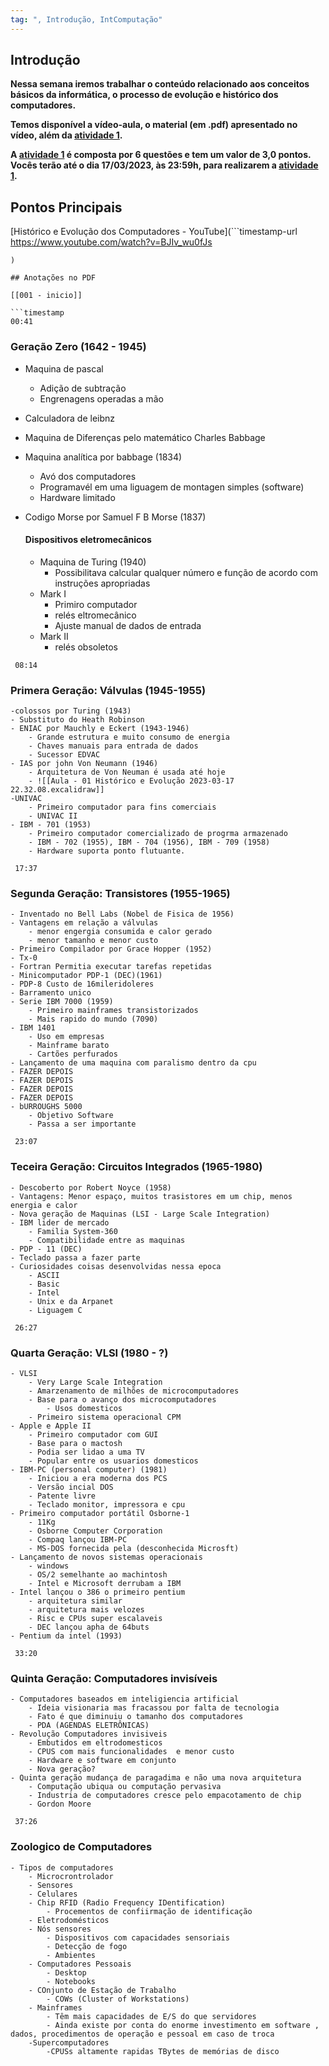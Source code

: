```yaml
---
tag: ", Introdução, IntComputação"
---
```

## Introdução

**Nessa semana iremos trabalhar o conteúdo relacionado aos conceitos básicos da informática, o processo de evolução e histórico dos computadores.**

**Temos disponível a vídeo-aula, o material (em .pdf) apresentado no vídeo, além da [atividade 1](https://ava.uft.edu.br/ead/mod/quiz/view.php?id=44601 "Atividade 1").**

**A [atividade 1](https://ava.uft.edu.br/ead/mod/quiz/view.php?id=44601 "Atividade 1") é composta por 6 questões e tem um valor de 3,0 pontos. Vocês terão até o dia 17/03/2023, às 23:59h, para realizarem a [atividade 1](https://ava.uft.edu.br/ead/mod/quiz/view.php?id=44601 "Atividade 1").**

## Pontos Principais

[Histórico e Evolução dos Computadores - YouTube](```timestamp-url 
 https://www.youtube.com/watch?v=BJIv_wu0fJs
 ```
)

## Anotações no PDF

[[001 - inicio]]

```timestamp 
 00:41
 ```
### Geração Zero (1642 - 1945)

- Maquina de pascal
	- Adição de subtração
	- Engrenagens operadas a mão
- Calculadora de leibnz
- Maquina de Diferenças pelo matemático Charles Babbage
- Maquina analítica por babbage (1834)
	- Avó dos computadores
	- Programavél em uma liguagem de montagen simples (software)
	- Hardware limitado
- Codigo Morse por Samuel F B Morse (1837)

	#### Dispositivos eletromecânicos
	- Maquina de Turing (1940)
		- Possibilitava calcular qualquer número e função de acordo com instruções apropriadas
	- Mark I 
		- Primiro computador
		- relés eltromecânico
		- Ajuste manual de dados de entrada
	- Mark II
		- relés obsoletos
```timestamp 
 08:14
 ```

### Primera Geração: Válvulas (1945-1955)

	-colossos por Turing (1943)
	- Substituto do Heath Robinson
	- ENIAC por Mauchly e Eckert (1943-1946)
		- Grande estrutura e muito consumo de energia
		- Chaves manuais para entrada de dados
		- Sucessor EDVAC
	- IAS por john Von Neumann (1946)
		- Arquitetura de Von Neuman é usada até hoje
		- ![[Aula - 01 Histórico e Evolução 2023-03-17 22.32.08.excalidraw]]
	-UNIVAC 
		- Primeiro computador para fins comerciais
		- UNIVAC II
	- IBM - 701 (1953)
		- Primeiro computador comercializado de progrma armazenado
		- IBM - 702 (1955), IBM - 704 (1956), IBM - 709 (1958)
		- Hardware suporta ponto flutuante. 

```timestamp 
 17:37
 ```
### Segunda Geração: Transistores (1955-1965)

	- Inventado no Bell Labs (Nobel de Fisica de 1956)
	- Vantagens em relação a válvulas 
		- menor engergia consumida e calor gerado
		- menor tamanho e menor custo
	- Primeiro Compilador por Grace Hopper (1952)
	- Tx-0
	- Fortran Permitia executar tarefas repetidas
	- Minicomputador PDP-1 (DEC)(1961)
	- PDP-8 Custo de 16mileridoleres
	- Barramento unico
	- Serie IBM 7000 (1959)
		- Primeiro mainframes transistorizados
		- Mais rapido do mundo (7090)
	- IBM 1401
		- Uso em empresas
		- Mainframe barato
		- Cartões perfurados
	- Lançamento de uma maquina com paralismo dentro da cpu 
	- FAZER DEPOIS
	- FAZER DEPOIS
	- FAZER DEPOIS
	- FAZER DEPOIS
	- bURROUGHS 5000
		- Objetivo Software
		- Passa a ser importante

```timestamp 
 23:07
 ```
### Teceira Geração: Circuitos Integrados (1965-1980)

	- Descoberto por Robert Noyce (1958)
	- Vantagens: Menor espaço, muitos trasistores em um chip, menos energia e calor
	- Nova geração de Maquinas (LSI - Large Scale Integration)
	- IBM lider de mercado
		- Familia System-360
		- Compatibilidade entre as maquinas
	- PDP - 11 (DEC)
	- Teclado passa a fazer parte 
	- Curiosidades coisas desenvolvidas nessa epoca
		- ASCII
		- Basic
		- Intel
		- Unix e da Arpanet
		- Liguagem C

```timestamp 
 26:27
 ```
### Quarta Geração: VLSI (1980 - ?)
	- VLSI  
		- Very Large Scale Integration
		- Amarzenamento de milhões de microcomputadores
		- Base para o avanço dos microcomputadores
			- Usos domesticos
		- Primeiro sistema operacional CPM
	- Apple e Apple II
		- Primeiro computador com GUI
		- Base para o mactosh
		- Podia ser lidao a uma TV 
		- Popular entre os usuarios domesticos
	- IBM-PC (personal computer) (1981)
		- Iniciou a era moderna dos PCS
		- Versão incial DOS
		- Patente livre
		- Teclado monitor, impressora e cpu
	- Primeiro computador portátil Osborne-1
		- 11Kg
		- Osborne Computer Corporation
		- Compaq lançou IBM-PC 
		- MS-DOS fornecida pela (desconhecida Microsft)
	- Lançamento de novos sistemas operacionais  
		- windows
		- OS/2 semelhante ao machintosh
		- Intel e Microsoft derrubam a IBM
	- Intel lançou o 386 o primeiro pentium
		- arquitetura similar
		- arquitetura mais velozes
		- Risc e CPUs super escalaveis
		- DEC lançou apha de 64buts
	- Pentium da intel (1993)
```timestamp 
 33:20
 ```
### Quinta Geração: Computadores invisíveis
	- Computadores baseados em inteligiencia artificial
		- Ideia visionaria mas fracassou por falta de tecnologia
		- Fato é que diminuiu o tamanho dos computadores
		- PDA (AGENDAS ELETRÔNICAS)
	- Revolução Computadores invisiveis
		- Embutidos em eltrodomesticos 
		- CPUS com mais funcionalidades  e menor custo
		- Hardware e software em conjunto
		- Nova geração?
	- Quinta geração mudança de paragadima e não uma nova arquitetura
		- Computação ubiqua ou computação pervasiva
		- Industria de computadores cresce pelo empacotamento de chip
		- Gordon Moore
```timestamp 
 37:26
 ```
### Zoologico de Computadores
	- Tipos de computadores
		- Microcrontrolador
		- Sensores
		- Celulares
		- Chip RFID (Radio Frequency IDentification)
			- Procementos de confiirmação de identificação
		- Eletrodomésticos 
		- Nós sensores
			- Dispositivos com capacidades sensoriais 
			- Detecção de fogo
			- Ambientes
		- Computadores Pessoais
			- Desktop
			- Notebooks
		- COnjunto de Estação de Trabalho
			- COWs (Cluster of Workstations)
		- Mainframes
			- Têm mais capacidades de E/S do que servidores
			- Ainda existe por conta do enorme investimento em software , dados, procedimentos de operação e pessoal em caso de troca
		-Supercomputadores
			-CPUSs altamente rapidas TBytes de memórias de disco
			